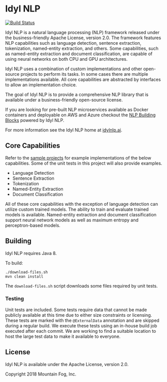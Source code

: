 # Idyl NLP

[![Build Status](https://travis-ci.org/idylnlp/idylnlp.svg?branch=master)](https://travis-ci.org/idylnlp/idylnlp)

Idyl NLP is a natural language processing (NLP) framework released under the business-friendly Apache License, version 2.0. The framework features NLP capabilities such as language detection, sentence extraction, tokenization, named-entity extraction, and others. Some capabilities, such as named-entity extraction and document classification, are capable of using neural networks on both CPU and GPU architectures.

Idyl NLP uses a combination of custom implementations and other open-source projects to perform its tasks. In some cases there are multiple implementations available. All core capabilities are abstracted by interfaces to allow an implementation choice.

The goal of Idyl NLP is to provide a comprehensive NLP library that is available under a business-friendly open-source license.

If you are looking for pre-built NLP microservices available as Docker containers and deployable on AWS and Azure checkout the [NLP Building Blocks](http://www.mtnfog.com/nlp-building-blocks/) powered by Idyl NLP.

For more information see the Idyl NLP home at [idylnlp.ai](http://www.idylnlp.ai).

## Core Capabilities

Refer to the [sample projects](https://github.com/idylnlp/idylnlp-samples) for example implementations of the below capabilities. Some of the unit tests in this project will also provide examples.

* Language Detection
* Sentence Extraction
* Tokenization
* Named-Entity Extraction
* Document Classification

All of these core capabilities with the exception of language detection can utilize custom trained models. The ability to train and evaluate trained models is available. Named-entity extraction and document classification support neural network models as well as maximum entropy and perceptron-based models.

## Building

Idyl NLP requires Java 8.

To build:

```
./download-files.sh
mvn clean install
```

The `download-files.sh` script downloads some files required by unit tests.

### Testing

Unit tests are included. Some tests require data that cannot be made publicly available at this time due to either size constraints or licensing. These tests are marked with the `@ExternalData` annotation and are skipped during a regular build. We execute these tests using an in-house build job executed after each commit. We are working to find a suitable location to host the large test data to make it available to everyone.

## License

Idyl NLP is available under the Apache License, version 2.0.

Copyright 2018 Mountain Fog, Inc.
